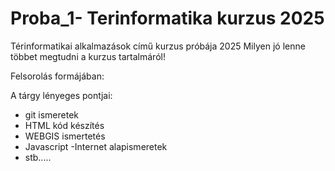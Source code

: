 # Proba_1- Terinformatika kurzus 2025
Térinformatikai alkalmazások című kurzus próbája 2025
Milyen jó lenne többet megtudni a kurzus tartalmáról!

Felsorolás formájában:

A tárgy lényeges pontjai: 
- git ismeretek
- HTML kód készítés
- WEBGIS ismertetés
- Javascript
-Internet alapismeretek
- stb.....
